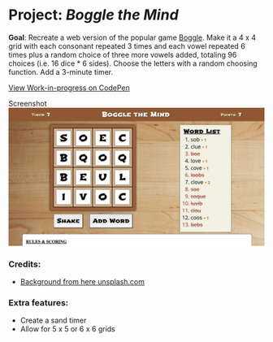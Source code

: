 # Project: *Boggle the Mind*

<strong>Goal</strong>: Recreate a web version of the popular game [Boggle](https://en.wikipedia.org/wiki/Boggle). Make it a 4 x 4 grid with each consonant repeated 3 times and each vowel repeated 6 times plus a random choice of three more vowels added, totaling 96 choices (i.e. 16 dice * 6 sides).  Choose the letters with a random choosing function.  Add a 3-minute timer.

[View Work-in-progress on CodePen](https://codepen.io/SixStringsCoder/pen/PVdbpZ)

Screenshot
![screenshot](./screenshots/bogglescreen1.png)

### Credits:
- [Background from here unsplash.com](https://images.unsplash.com/photo-1521710927254-3dd9ef96a3fa?ixlib=rb-1.2.1&q=85&fm=jpg&crop=entropy&cs=srgb&ixid=eyJhcHBfaWQiOjE0NTg5fQ)


### Extra features:
- Create a sand timer
- Allow for 5 x 5 or 6 x 6 grids
